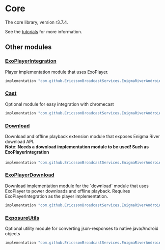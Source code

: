 # Core

The core library, version r3.7.4.

See the [tutorials](tutorials/index.md) for more information.

## Other modules

### [ExoPlayerIntegration](https://github.com/EricssonBroadcastServices/EnigmaRiverAndroidExoPlayerIntegration/tree/r3.7.4)

<p>Player implementation module that uses ExoPlayer.</p>

```gradle
implementation "com.github.EricssonBroadcastServices.EnigmaRiverAndroid:exoplayerintegration:r3.7.4"
```

### [Cast](https://github.com/EricssonBroadcastServices/EnigmaRiverAndroidCast/tree/r3.7.4)

<p>Optional module for easy integration with chromecast</p>

```gradle
implementation "com.github.EricssonBroadcastServices.EnigmaRiverAndroid:cast:r3.7.4"
```

### [Download](https://github.com/EricssonBroadcastServices/EnigmaRiverAndroidDownload/tree/r3.7.4)

<p>Download and offline playback extension module that exposes Enigma River download API.</p>
<h4 style="margin-top: -1em">Note: Needs a download implementation module to be used! Such as ExoPlayerIntegration</h4>

```gradle
implementation "com.github.EricssonBroadcastServices.EnigmaRiverAndroid:download:r3.7.4"
```

### [ExoPlayerDownload](https://github.com/EricssonBroadcastServices/EnigmaRiverAndroidExoPlayerDownload/tree/r3.7.4)

<p>Download implementation module for the `download` module that uses ExoPlayer to power downloads and offline playback. Requires ExoPlayerIntegration as the player implementation.</p>

```gradle
implementation "com.github.EricssonBroadcastServices.EnigmaRiverAndroid:exoPlayerDownload:r3.7.4"
```

### [ExposureUtils](https://github.com/EricssonBroadcastServices/EnigmaRiverAndroidExposureUtils/tree/r3.7.4)

<p>Optional utility module for converting json-responses to native java/Android objects</p>

```gradle
implementation "com.github.EricssonBroadcastServices.EnigmaRiverAndroid:exposureUtils:r3.7.4"
```
